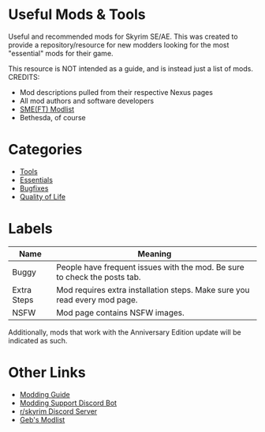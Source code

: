 # Useful Mods & Tools
Useful and recommended mods for Skyrim SE/AE. This was created to provide a repository/resource for new modders looking for the most "essential" mods for their game. 

This resource is NOT intended as a guide, and is instead just a list of mods.
CREDITS: 
* Mod descriptions pulled from their respective Nexus pages 
* All mod authors and software developers
* [SME(FT) Modlist](https://eziothedeadpoet.github.io/SME-FT-/)
* Bethesda, of course

# Categories
* [Tools](https://github.com/Geborgen/usefulmods/blob/main/TOOLS.md)
* [Essentials](https://github.com/Geborgen/usefulmods/blob/main/ESSENTIALS.md)
* [Bugfixes](https://github.com/Geborgen/usefulmods/blob/main/BUGFIXES.md)
* [Quality of Life](https://github.com/Geborgen/usefulmods/blob/main/QOL.md)

# Labels

| Name | Meaning |
| ------------- | ------------- |
| Buggy | People have frequent issues with the mod. Be sure to check the posts tab. |
| Extra Steps | Mod requires extra installation steps. Make sure you read every mod page. |
| NSFW | Mod page contains NSFW images. |

Additionally, mods that work with the Anniversary Edition update will be indicated as such.

# Other Links

* [Modding Guide](https://docs.google.com/document/d/1jTXnuuLZQ201rLRFw0TbxDnBDO9DqZDcCqFIJJSXCDU/edit?usp=sharing)
* [Modding Support Discord Bot](https://github.com/Geborgen/moddingsupport)
* [r/skyrim Discord Server](https://discord.com/invite/skyrim)
* [Geb's Modlist](https://loadorderlibrary.com/lists/gebs-skyrim-overhaul)


